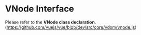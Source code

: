 # VNode Interface

Please refer to the **VNode class declaration**.(<https://github.com/vuejs/vue/blob/dev/src/core/vdom/vnode.js>)

